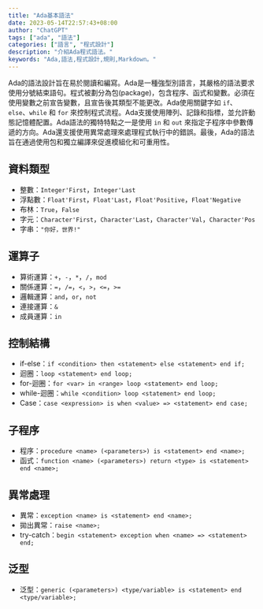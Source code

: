 ```yaml
---
title: "Ada基本語法"
date: 2023-05-14T22:57:43+08:00
author: "ChatGPT"
tags: ["ada", "語法"]
categories: ["語言", "程式設計"]
description: "介紹Ada程式語法。"
keywords: "Ada,語法,程式設計,規則,Markdown。"
---
```


Ada的語法設計旨在易於閱讀和編寫。Ada是一種強型別語言，其嚴格的語法要求使用分號結束語句。程式被劃分為包(package)，包含程序、函式和變數。必須在使用變數之前宣告變數，且宣告後其類型不能更改。Ada使用關鍵字如 `if`、`else`、`while` 和 `for` 來控制程式流程。Ada支援使用陣列、記錄和指標，並允許動態記憶體配置。Ada語法的獨特特點之一是使用 `in` 和 `out` 來指定子程序中參數傳遞的方向。Ada還支援使用異常處理來處理程式執行中的錯誤。最後，Ada的語法旨在通過使用包和獨立編譯來促進模組化和可重用性。

## 資料類型

- 整數：`Integer'First`，`Integer'Last`
- 浮點數：`Float'First`，`Float'Last`，`Float'Positive`，`Float'Negative`
- 布林：`True`，`False`
- 字元：`Character'First`，`Character'Last`，`Character'Val`，`Character'Pos`
- 字串：`"你好，世界!"`

## 運算子

- 算術運算：`+`，`-`，`*`，`/`，`mod`
- 關係運算：`=`，`/=`，`<`，`>`，`<=`，`>=`
- 邏輯運算：`and`，`or`，`not`
- 連接運算：`&`
- 成員運算：`in`

## 控制結構

- if-else：`if <condition> then <statement> else <statement> end if;`
- 迴圈：`loop <statement> end loop;`
- for-迴圈：`for <var> in <range> loop <statement> end loop;`
- while-迴圈：`while <condition> loop <statement> end loop;`
- Case：`case <expression> is when <value> => <statement> end case;`

## 子程序

- 程序：`procedure <name> (<parameters>) is <statement> end <name>;`
- 函式：`function <name> (<parameters>) return <type> is <statement> end <name>;`

## 異常處理

- 異常：`exception <name> is <statement> end <name>;`
- 拋出異常：`raise <name>;`
- try-catch：`begin <statement> exception when <name> => <statement> end;`

## 泛型

- 泛型：`generic (<parameters>) <type/variable> is <statement> end <type/variable>;`

